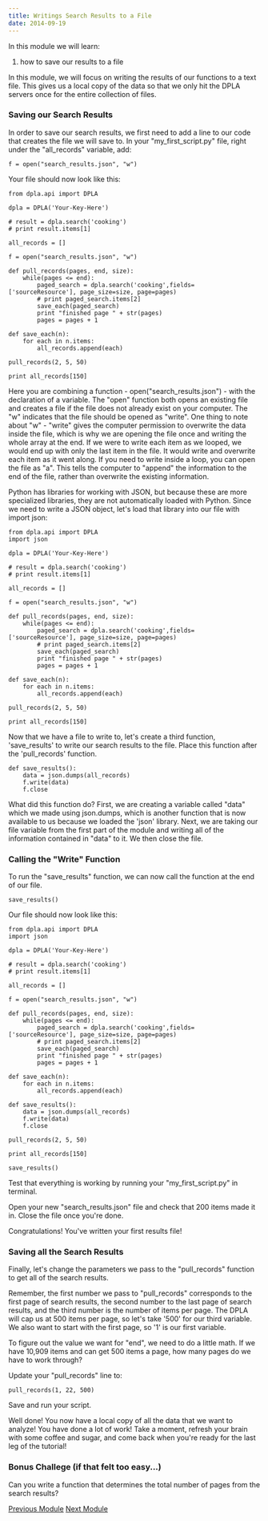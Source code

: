 ```yaml
---
title: Writings Search Results to a File
date: 2014-09-19
---
```


In this module we will learn:

1. how to save our results to a file

In this module, we will focus on writing the results of our functions to a text file. This gives us a local copy of the data so that we only hit the DPLA servers once for the entire collection of files.

### Saving our Search Results

In order to save our search results, we first need to add a line to our code that creates the file we will save to. In your "my_first_script.py" file, right under the "all_records" variable, add:

	f = open("search_results.json", "w")

Your file should now look like this:

	from dpla.api import DPLA

	dpla = DPLA('Your-Key-Here')

	# result = dpla.search('cooking')
	# print result.items[1]
	
	all_records = []

	f = open("search_results.json", "w")

	def pull_records(pages, end, size):
		while(pages <= end):
			paged_search = dpla.search('cooking',fields=['sourceResource'], page_size=size, page=pages)
			# print paged_search.items[2]
			save_each(paged_search)
			print "finished page " + str(pages)
			pages = pages + 1

	def save_each(n):
		for each in n.items:
			all_records.append(each)

	pull_records(2, 5, 50)

	print all_records[150]

Here you are combining a function - open("search_results.json") - with the declaration of a variable. The "open" function both opens an existing file and  creates a file if the file does not already exist on your computer. The "w" indicates that the file should be opened as "write". One thing to note about "w" - "write" gives the computer permission to overwrite the data inside the file, which is why we are opening the file once and writing the whole array at the end. If we were to write each item as we looped, we would end up with only the last item in the file. It would write and overwrite each item as it went along. If you need to write inside a loop, you can open the file as "a". This tells the computer to "append" the information to the end of the file, rather than overwrite the existing information. 

Python has libraries for working with JSON, but because these are more specialized libraries, they are not automatically loaded with Python. Since we need to write a JSON object, let's load that library into our file with <span class="command">import json</span>:

	from dpla.api import DPLA
	import json

	dpla = DPLA('Your-Key-Here')

	# result = dpla.search('cooking')
	# print result.items[1]
	
	all_records = []

	f = open("search_results.json", "w")

	def pull_records(pages, end, size):
		while(pages <= end):
			paged_search = dpla.search('cooking',fields=['sourceResource'], page_size=size, page=pages)
			# print paged_search.items[2]
			save_each(paged_search)
			print "finished page " + str(pages)
			pages = pages + 1

	def save_each(n):
		for each in n.items:
			all_records.append(each)

	pull_records(2, 5, 50)

	print all_records[150]

Now that we have a file to write to, let's create a third function, 'save_results' to write our search results to the file. Place this function after the 'pull_records' function.

	def save_results():
		data = json.dumps(all_records)
		f.write(data)
		f.close

What did this function do? First, we are creating a variable called "data" which we made using json.dumps, which is another function that is now available to us because we loaded the 'json' library. Next, we are taking our file variable from the first part of the module and writing all of the information contained in "data" to it. We then close the file.

### Calling the "Write" Function

To run the "save_results" function, we can now call the function at the end of our file.

	save_results()

Our file should now look like this:

	from dpla.api import DPLA
	import json

	dpla = DPLA('Your-Key-Here')

	# result = dpla.search('cooking')
	# print result.items[1]
	
	all_records = []

	f = open("search_results.json", "w")

	def pull_records(pages, end, size):
		while(pages <= end):
			paged_search = dpla.search('cooking',fields=['sourceResource'], page_size=size, page=pages)
			# print paged_search.items[2]
			save_each(paged_search)
			print "finished page " + str(pages)
			pages = pages + 1

	def save_each(n):
		for each in n.items:
			all_records.append(each)

	def save_results():
		data = json.dumps(all_records)
		f.write(data)
		f.close

	pull_records(2, 5, 50)

	print all_records[150]

	save_results()

Test that everything is working by running your "my_first_script.py" in terminal.

Open your new "search_results.json" file and check that 200 items made it in. Close the file once you're done.

Congratulations! You've written your first results file!

### Saving all the Search Results

Finally, let's change the parameters we pass to the "pull_records" function to get all of the search results.

Remember, the first number we pass to "pull_records" corresponds to the first page of search results, the second number to the last page of search results, and the third number is the number of items per page. The DPLA will cap us at 500 items per page, so let's take '500' for our third variable. We also want to start with the first page, so '1' is our first variable.

To figure out the value we want for "end", we need to do a little math. If we have 10,909 items and can get 500 items a page, how many pages do we have to work through?

Update your "pull_records" line to:

	pull_records(1, 22, 500)

Save and run your script. 

Well done! You now have a local copy of all the data that we want to analyze! You have done a lot of work! Take a moment, refresh your brain with some coffee and sugar, and come back when you're ready for the last leg of the tutorial!

### Bonus Challege (if that felt too easy...)

Can you write a function that determines the total number of pages from the search results?

<span class="left">[Previous Module](module09.html)</span>
<span class="right">[Next Module](module10.html)</span>